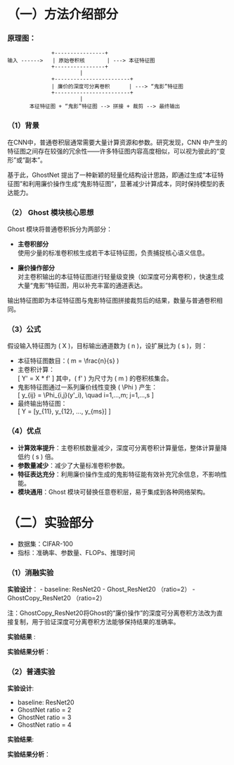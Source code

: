 # （一）方法介绍部分

### 原理图：
```
              +----------------+
输入 ------>   | 原始卷积核       | ---> 本征特征图
              +----------------+
                       |
              +------------------------+
              | 廉价的深度可分离卷积      | ---> “鬼影”特征图
              +------------------------+
                       |
       本征特征图 + “鬼影”特征图 --> 拼接 + 裁剪 --> 最终输出
```

### （1）背景

在CNN中，普通卷积层通常需要大量计算资源和参数。研究发现，CNN 中产生的特征图之间存在较强的冗余性——许多特征图内容高度相似，可以视为彼此的“变形”或“副本”。

基于此，GhostNet 提出了一种新颖的轻量化结构设计思路，即通过生成“本征特征图”和利用廉价操作生成“鬼影特征图”，显著减少计算成本，同时保持模型的表达能力。

### （2） Ghost 模块核心思想

Ghost 模块将普通卷积拆分为两部分：

- **主卷积部分**  
  使用少量的标准卷积核生成若干本征特征图，负责捕捉核心语义信息。

- **廉价操作部分**  
  对主卷积输出的本征特征图进行轻量级变换（如深度可分离卷积），快速生成大量“鬼影”特征图，用以补充丰富的通道表达。

输出特征图即为本征特征图与鬼影特征图拼接裁剪后的结果，数量与普通卷积相同。

### （3）公式

假设输入特征图为 \( X \)，目标输出通道数为 \( n \)，设扩展比为 \( s \)，则：

- 本征特征图数目：\( m = \frac{n}{s} \)
- 主卷积计算：  
  \[
  Y' = X * f'
  \]
  其中，\( f' \) 为尺寸为 \( m \) 的卷积核集合。
- 鬼影特征图通过一系列廉价线性变换 \( \Phi \) 产生：  
  \[
  y_{ij} = \Phi_{i,j}(y'_i), \quad i=1,...,m; j=1,...,s
  \]
- 最终输出特征图：  
  \[
  Y = [y_{11}, y_{12}, ..., y_{ms}]
  \]

### （4）优点


- **计算效率提升**：主卷积核数量减少，深度可分离卷积计算量低，整体计算量降低约 \( s \) 倍。
- **参数量减少**：减少了大量标准卷积参数。
- **特征表达充分**：利用廉价操作生成的鬼影特征能有效补充冗余信息，不影响性能。
- **模块通用**：Ghost 模块可替换任意卷积层，易于集成到各种网络架构。


# （二）实验部分

- 数据集：CIFAR-100
- 指标：准确率、参数量、FLOPs、推理时间


### （1）消融实验

**实验设计**： 
    - baseline: ResNet20
    - Ghost_ResNet20 （ratio=2）
    - GhostCopy_ResNet20 （ratio=2）

注：GhostCopy_ResNet20将Ghost的“廉价操作”的深度可分离卷积方法改为直接复制，用于验证深度可分离卷积方法能够保持结果的准确率。

**实验结果** :


**实验结果分析**：



### （2）普通实验

**实验设计**:

- baseline: ResNet20
- GhostNet ratio = 2
- GhostNet ratio = 3
- GhostNet ratio = 4

**实验结果**:

**实验结果分析**：

